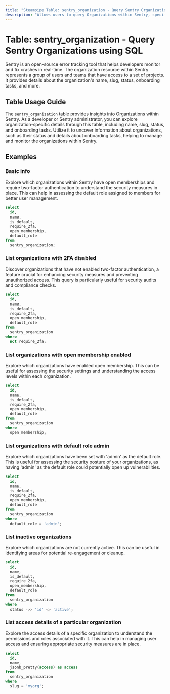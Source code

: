 ```yaml
---
title: "Steampipe Table: sentry_organization - Query Sentry Organizations using SQL"
description: "Allows users to query Organizations within Sentry, specifically providing details about the organization's name, slug, status, onboarding tasks, and more."
---
```


# Table: sentry_organization - Query Sentry Organizations using SQL

Sentry is an open-source error tracking tool that helps developers monitor and fix crashes in real-time. The organization resource within Sentry represents a group of users and teams that have access to a set of projects. It provides details about the organization's name, slug, status, onboarding tasks, and more.

## Table Usage Guide

The `sentry_organization` table provides insights into Organizations within Sentry. As a developer or Sentry administrator, you can explore organization-specific details through this table, including name, slug, status, and onboarding tasks. Utilize it to uncover information about organizations, such as their status and details about onboarding tasks, helping to manage and monitor the organizations within Sentry.

## Examples

### Basic info
Explore which organizations within Sentry have open memberships and require two-factor authentication to understand the security measures in place. This can help in assessing the default role assigned to members for better user management.

```sql
select
  id,
  name,
  is_default,
  require_2fa,
  open_membership,
  default_role
from
  sentry_organization;
```

### List organizations with 2FA disabled
Discover organizations that have not enabled two-factor authentication, a feature crucial for enhancing security measures and preventing unauthorized access. This query is particularly useful for security audits and compliance checks.

```sql
select
  id,
  name,
  is_default,
  require_2fa,
  open_membership,
  default_role
from
  sentry_organization
where
  not require_2fa;
```

### List organizations with open membership enabled
Explore which organizations have enabled open membership. This can be useful for assessing the security settings and understanding the access levels within each organization.

```sql
select
  id,
  name,
  is_default,
  require_2fa,
  open_membership,
  default_role
from
  sentry_organization
where
  open_membership;
```

### List organizations with default role admin
Explore which organizations have been set with 'admin' as the default role. This is useful for assessing the security posture of your organizations, as having 'admin' as the default role could potentially open up vulnerabilities.

```sql
select
  id,
  name,
  is_default,
  require_2fa,
  open_membership,
  default_role
from
  sentry_organization
where
  default_role = 'admin';
```

### List inactive organizations
Explore which organizations are not currently active. This can be useful in identifying areas for potential re-engagement or cleanup.

```sql
select
  id,
  name,
  is_default,
  require_2fa,
  open_membership,
  default_role
from
  sentry_organization
where
  status ->> 'id' <> 'active';
```

### List access details of a particular organization
Explore the access details of a specific organization to understand the permissions and roles associated with it. This can help in managing user access and ensuring appropriate security measures are in place.

```sql
select
  id,
  name,
  jsonb_pretty(access) as access
from
  sentry_organization
where
  slug = 'myorg';
```